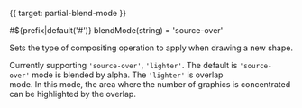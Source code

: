 {{ target: partial-blend-mode }}

#${prefix|default('#')} blendMode(string) = 'source-over'

Sets the type of compositing operation to apply when drawing a new shape. 

Currently supporting `'source-over'`, `'lighter'`. The default is `'source-over'` mode is blended by alpha. The `'lighter'` is overlap mode. In this mode, the area where the number of graphics is concentrated can be highlighted by the overlap.



